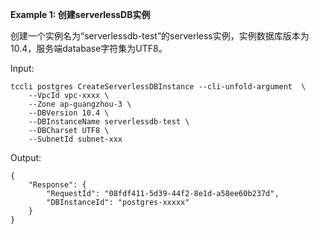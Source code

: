 **Example 1: 创建serverlessDB实例**

创建一个实例名为“serverlessdb-test”的serverless实例，实例数据库版本为10.4，服务端database字符集为UTF8。

Input: 

```
tccli postgres CreateServerlessDBInstance --cli-unfold-argument  \
    --VpcId vpc-xxxx \
    --Zone ap-guangzhou-3 \
    --DBVersion 10.4 \
    --DBInstanceName serverlessdb-test \
    --DBCharset UTF8 \
    --SubnetId subnet-xxx
```

Output: 
```
{
    "Response": {
        "RequestId": "08fdf411-5d39-44f2-8e1d-a58ee60b237d",
        "DBInstanceId": "postgres-xxxxx"
    }
}
```

